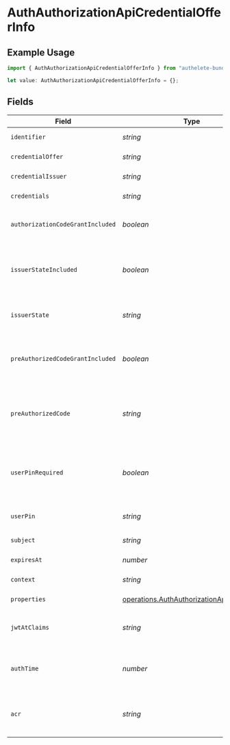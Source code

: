 # AuthAuthorizationApiCredentialOfferInfo

## Example Usage

```typescript
import { AuthAuthorizationApiCredentialOfferInfo } from "authelete-bundled/models/operations";

let value: AuthAuthorizationApiCredentialOfferInfo = {};
```

## Fields

| Field                                                                                                                                         | Type                                                                                                                                          | Required                                                                                                                                      | Description                                                                                                                                   |
| --------------------------------------------------------------------------------------------------------------------------------------------- | --------------------------------------------------------------------------------------------------------------------------------------------- | --------------------------------------------------------------------------------------------------------------------------------------------- | --------------------------------------------------------------------------------------------------------------------------------------------- |
| `identifier`                                                                                                                                  | *string*                                                                                                                                      | :heavy_minus_sign:                                                                                                                            | The identifier of the credential offer.                                                                                                       |
| `credentialOffer`                                                                                                                             | *string*                                                                                                                                      | :heavy_minus_sign:                                                                                                                            | The credential offer in the JSON format.                                                                                                      |
| `credentialIssuer`                                                                                                                            | *string*                                                                                                                                      | :heavy_minus_sign:                                                                                                                            | The identifier of the credential issuer.                                                                                                      |
| `credentials`                                                                                                                                 | *string*                                                                                                                                      | :heavy_minus_sign:                                                                                                                            | The value of the `credentials` object in the JSON format.                                                                                     |
| `authorizationCodeGrantIncluded`                                                                                                              | *boolean*                                                                                                                                     | :heavy_minus_sign:                                                                                                                            | The flag indicating whether the `authorization_code` object is<br/>included in the `grants` object.<br/>                                      |
| `issuerStateIncluded`                                                                                                                         | *boolean*                                                                                                                                     | :heavy_minus_sign:                                                                                                                            | The flag indicating whether the `issuer_state` property is<br/>included in the `authorization_code` object in the `grants`<br/>object.<br/>   |
| `issuerState`                                                                                                                                 | *string*                                                                                                                                      | :heavy_minus_sign:                                                                                                                            | The value of the `issuer_state` property in the<br/>`authorization_code` object in the `grants` object.<br/>                                  |
| `preAuthorizedCodeGrantIncluded`                                                                                                              | *boolean*                                                                                                                                     | :heavy_minus_sign:                                                                                                                            | The flag indicating whether the<br/>`urn:ietf:params:oauth:grant-type:pre-authorized_code` object is<br/>included in the `grants` object.<br/> |
| `preAuthorizedCode`                                                                                                                           | *string*                                                                                                                                      | :heavy_minus_sign:                                                                                                                            | The value of the `pre-authorized_code` property in the<br/>`urn:ietf:params:oauth:grant-type:pre-authorized_code` object in<br/>the `grants` object.<br/> |
| `userPinRequired`                                                                                                                             | *boolean*                                                                                                                                     | :heavy_minus_sign:                                                                                                                            | The value of the `user_pin_required` property in the<br/>`urn:ietf:params:oauth:grant-type:pre-authorized_code` object in<br/>the `grants` object.<br/> |
| `userPin`                                                                                                                                     | *string*                                                                                                                                      | :heavy_minus_sign:                                                                                                                            | The value of the user PIN associated with the credential offer.                                                                               |
| `subject`                                                                                                                                     | *string*                                                                                                                                      | :heavy_minus_sign:                                                                                                                            | The subject associated with the credential offer.                                                                                             |
| `expiresAt`                                                                                                                                   | *number*                                                                                                                                      | :heavy_minus_sign:                                                                                                                            | The time at which the credential offer will expire.                                                                                           |
| `context`                                                                                                                                     | *string*                                                                                                                                      | :heavy_minus_sign:                                                                                                                            | The general-purpose arbitrary string.                                                                                                         |
| `properties`                                                                                                                                  | [operations.AuthAuthorizationApiProperty](../../models/operations/authauthorizationapiproperty.md)[]                                          | :heavy_minus_sign:                                                                                                                            | Extra properties to associate with the credential offer.                                                                                      |
| `jwtAtClaims`                                                                                                                                 | *string*                                                                                                                                      | :heavy_minus_sign:                                                                                                                            | Additional claims that are added to the payload part of the JWT<br/>access token.<br/>                                                        |
| `authTime`                                                                                                                                    | *number*                                                                                                                                      | :heavy_minus_sign:                                                                                                                            | The time at which the user authentication was performed during<br/>the course of issuing the credential offer.<br/>                           |
| `acr`                                                                                                                                         | *string*                                                                                                                                      | :heavy_minus_sign:                                                                                                                            | The Authentication Context Class Reference of the user authentication<br/>performed during the course of issuing the credential offer.<br/>   |
